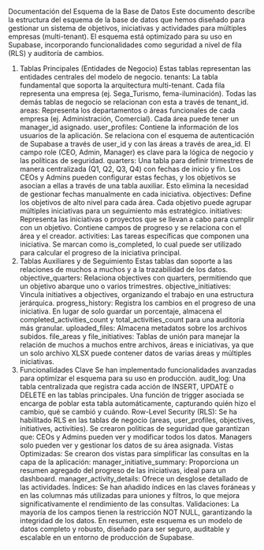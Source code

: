 Documentación del Esquema de la Base de Datos
Este documento describe la estructura del esquema de la base de datos que hemos diseñado para gestionar un sistema de objetivos, iniciativas y actividades para múltiples empresas (multi-tenant). El esquema está optimizado para su uso en Supabase, incorporando funcionalidades como seguridad a nivel de fila (RLS) y auditoría de cambios.
1. Tablas Principales (Entidades de Negocio)
Estas tablas representan las entidades centrales del modelo de negocio.
tenants: La tabla fundamental que soporta la arquitectura multi-tenant. Cada fila representa una empresa (ej. Sega_Turismo, fema-iluminación). Todas las demás tablas de negocio se relacionan con esta a través de tenant_id.
areas: Representa los departamentos o áreas funcionales de cada empresa (ej. Administración, Comercial). Cada área puede tener un manager_id asignado.
user_profiles: Contiene la información de los usuarios de la aplicación. Se relaciona con el esquema de autenticación de Supabase a través de user_id y con las áreas a través de area_id. El campo role (CEO, Admin, Manager) es clave para la lógica de negocio y las políticas de seguridad.
quarters: Una tabla para definir trimestres de manera centralizada (Q1, Q2, Q3, Q4) con fechas de inicio y fin. Los CEOs y Admins pueden configurar estas fechas, y los objetivos se asocian a ellas a través de una tabla auxiliar. Esto elimina la necesidad de gestionar fechas manualmente en cada iniciativa.
objectives: Define los objetivos de alto nivel para cada área. Cada objetivo puede agrupar múltiples iniciativas para un seguimiento más estratégico.
initiatives: Representa las iniciativas o proyectos que se llevan a cabo para cumplir con un objetivo. Contiene campos de progreso y se relaciona con el área y el creador.
activities: Las tareas específicas que componen una iniciativa. Se marcan como is_completed, lo cual puede ser utilizado para calcular el progreso de la iniciativa principal.
2. Tablas Auxiliares y de Seguimiento
Estas tablas dan soporte a las relaciones de muchos a muchos y a la trazabilidad de los datos.
objective_quarters: Relaciona objectives con quarters, permitiendo que un objetivo abarque uno o varios trimestres.
objective_initiatives: Vincula initiatives a objectives, organizando el trabajo en una estructura jerárquica.
progress_history: Registra los cambios en el progreso de una iniciativa. En lugar de solo guardar un porcentaje, almacena el completed_activities_count y total_activities_count para una auditoría más granular.
uploaded_files: Almacena metadatos sobre los archivos subidos.
file_areas y file_initiatives: Tablas de unión para manejar la relación de muchos a muchos entre archivos, áreas e iniciativas, ya que un solo archivo XLSX puede contener datos de varias áreas y múltiples iniciativas.
3. Funcionalidades Clave
Se han implementado funcionalidades avanzadas para optimizar el esquema para su uso en producción.
audit_log: Una tabla centralizada que registra cada acción de INSERT, UPDATE o DELETE en las tablas principales. Una función de trigger asociada se encarga de poblar esta tabla automáticamente, capturando quién hizo el cambio, qué se cambió y cuándo.
Row-Level Security (RLS): Se ha habilitado RLS en las tablas de negocio (areas, user_profiles, objectives, initiatives, activities). Se crearon políticas de seguridad que garantizan que:
CEOs y Admins pueden ver y modificar todos los datos.
Managers solo pueden ver y gestionar los datos de su área asignada.
Vistas Optimizadas: Se crearon dos vistas para simplificar las consultas en la capa de la aplicación:
manager_initiative_summary: Proporciona un resumen agregado del progreso de las iniciativas, ideal para un dashboard.
manager_activity_details: Ofrece un desglose detallado de las actividades.
Índices: Se han añadido índices en las claves foráneas y en las columnas más utilizadas para uniones y filtros, lo que mejora significativamente el rendimiento de las consultas.
Validaciones: La mayoría de los campos tienen la restricción NOT NULL, garantizando la integridad de los datos.
En resumen, este esquema es un modelo de datos completo y robusto, diseñado para ser seguro, auditable y escalable en un entorno de producción de Supabase.
